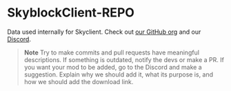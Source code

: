 # SkyblockClient-REPO
Data used internally for Skyclient. Check out [our GitHub org](https://github.com/SkyblockClient/) and our [Discord](https://inv.wtf/skyclient).  

> **Note**
> Try to make commits and pull requests have meaningful descriptions.
> If something is outdated, notify the devs or make a PR.
> If you want your mod to be added, go to the Discord and make a suggestion. Explain why we should add it, what its purpose is, and how we should add the download link.